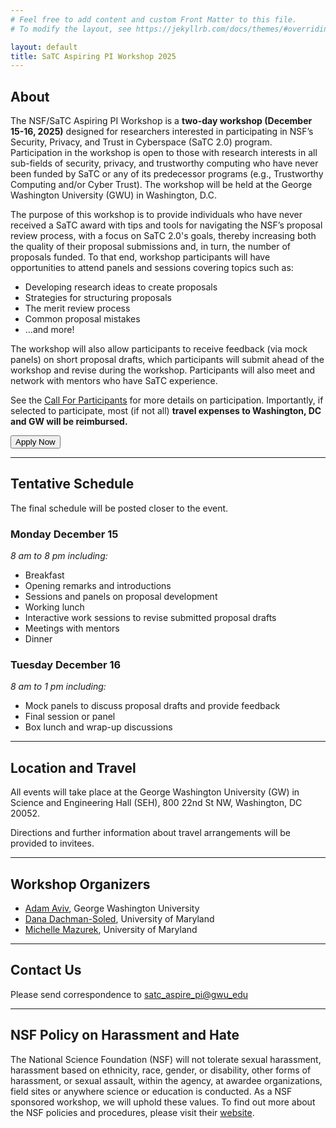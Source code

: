 ```yaml
---
# Feel free to add content and custom Front Matter to this file.
# To modify the layout, see https://jekyllrb.com/docs/themes/#overriding-theme-defaults

layout: default
title: SaTC Aspiring PI Workshop 2025 
---
```



## About

The NSF/SaTC Aspiring PI Workshop is a **two-day workshop (December 15-16, 2025)** designed for researchers interested in participating in NSF’s Security, Privacy, and Trust in Cyberspace (SaTC 2.0) program. Participation in the workshop is open to those with research interests in all sub-fields of security, privacy, and trustworthy computing who have never been funded by SaTC or any of its predecessor programs (e.g., Trustworthy Computing and/or Cyber Trust). The workshop will be held at the George Washington University (GWU) in Washington, D.C.

The purpose of this workshop is to provide individuals who have never received a SaTC award with tips and tools for navigating the NSF’s proposal review process, with a focus on SaTC 2.0's goals, thereby increasing both the quality of their proposal submissions and, in turn, the number of proposals funded. To that end, workshop 
participants will have opportunities to attend panels and sessions covering topics such as: 
  * Developing research ideas to create proposals
  * Strategies for structuring proposals
  * The merit review process
  * Common proposal mistakes
  * …and more! 

The workshop will also allow participants to receive feedback (via mock panels) on short proposal drafts, which participants will submit ahead of the workshop and revise during the workshop. Participants will also meet and network with mentors who have SaTC experience. 

See the [Call For Participants](/cfp) for more details on participation. Importantly, if selected to participate, most (if not all) **travel expenses to Washington, DC and GW will be reimbursed.**


<div class="reg-link">
<a href="https://umdsurvey.umd.edu/jfe/form/SV_aXLSFDtuwQ0mMgm">
<button>Apply Now</button>
</a>
</div>


* * * 


## Tentative Schedule

The final schedule will be posted closer to the event.

### Monday December 15

*8 am to 8 pm including:*
  * Breakfast
  * Opening remarks and introductions
  * Sessions and panels on proposal development
  * Working lunch
  * Interactive work sessions to revise submitted proposal drafts
  * Meetings with mentors
  * Dinner

### Tuesday December 16

*8 am to 1 pm including:* 
  * Mock panels to discuss proposal drafts and provide feedback
  * Final session or panel
  * Box lunch and wrap-up discussions


<!---
|         | Monday, December 15                                     |
|---------|------------------------------------------------------|
| 8:30am  | Arrival/Registration/Breakfast                       |
| 9:00am  | Opening remarks, introductions,          |
| 10:15am | Introductions of Participants and Ice breakers       |
| 10:45am | Coffee Break                                         |
| 11:00am | Panel 1 (Topic: Research Project Development)        |
| 12:15pm | (Working Lunch w/NSF and Mentor one-on-one meetings) |
| 2:15pm  | Panel 2 (Topic: Panel Review Process)                |
| 3:45pm  | Coffee Break                                         |
| 4:15pm  | BOF Sessions                                         |
| 6:00pm  | Closing Remarks                                      |
| 6:30pm  | Buffet Dinner and Networking                         |
| 8:30pm  | Adjourn                                              |





|         | Friday, May 5                   |
|---------|---------------------------------|
| 8:00am  | Arrival/Breakfast               |
| 8:30am  | Opening Remarks                 |
| 9:00am  | Mock Panels 1                   |
| 10:30am | Coffee Break                    |
| 11:00am | Mock Panels 2                   |
| 12:30pm | Final Remarks/Box Lunches to-go |

-->

 
* * * 
 

## Location and Travel

All events will take place at the George Washington University (GW) in Science and Engineering Hall (SEH), 800 22nd St NW, Washington, DC 20052. 

Directions and further information about travel arrangements will be provided to invitees. 

<!-- Directions by metro and driving are provided [here](https://www.seas.gwu.edu/directions-campus).

When you arrive at SEH, head down the stairs/elevator one level to B1. We will be in SEH B1220, B1270 and the "Green Wall" space. (See [Lehman Auditorium](https://seascf.seas.gwu.edu/lehman-auditorium) for more details).

For travel and hotel, arrangements, please refer to [travel details page](/travel) and reach out to [satc_aspire_pi@gwu_edu](mailto:satc_aspire_pi@gwu.edu) for both booking and reimbursement questions.


**Please note that SEH is a tap-access only building with low security, but it is very active in-and-out. You shold be able to get in following someone else in. If you find yourself stuck outside, please email [satc_aspire_pi@gwu_edu](mailto:satc_aspire_pi@gwu.edu) and someone will come let you in.**

## Travel & Accommodations 
The workshop will take place entirely at George Washington University’s School of Engineering located at 800 22nd St. NW, Washington, DC 20052. 

There is significant support available to cover the costs associated with travel (including airfare), meals, hotel accommodations, and transportation to and from the event space to encourage participation. More information on hotel accommodations will be provided in the coming weeks. 

-->

* * * 

## Workshop Organizers

* [Adam Aviv](https://adamaviv.com/), George Washington University
* [Dana Dachman-Soled](https://user.eng.umd.edu/~danadach/), University of Maryland
* [Michelle Mazurek](https://mmazurek.umiacs.io), University of Maryland


* * * 

## Contact Us

Please send correspondence to [satc_aspire_pi@gwu_edu](mailto:satc_aspire_pi@gwu.edu)

* * * 

## NSF Policy on Harassment and Hate

The National Science Foundation (NSF) will not tolerate sexual harassment, harassment based on ethnicity, race, gender, or disability, other forms of harassment, or sexual assault, within the agency, at awardee organizations, field sites or anywhere science or education is conducted. As a NSF sponsored workshop, we will uphold these values. To find out more about the NSF policies and procedures, please visit their [website](https://www.nsf.gov/od/oecr/harassment.jsp#:~:text=OECR%20Staff-,Stop%20Harassment,science%20or%20education%20is%20conducted). 
